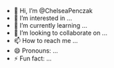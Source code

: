 - 👋 Hi, I’m @ChelseaPenczak
- 👀 I’m interested in ...
- 🌱 I’m currently learning ...
- 💞️ I’m looking to collaborate on ...
- 📫 How to reach me ...
- 😄 Pronouns: ...
- ⚡ Fun fact: ...

<!---
ChelseaPenczak/ChelseaPenczak is a ✨ special ✨ repository because its `README.md` (this file) appears on your GitHub profile.
You can click the Preview link to take a look at your changes.
--->
